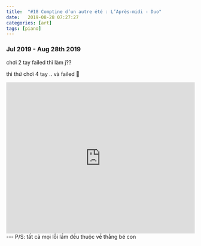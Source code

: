 ```yaml
---
title:  "#18 Comptine d’un autre été : L’Après-midi - Duo"
date:   2019-08-28 07:27:27
categories: [art]
tags: [piano]
---
```


### Jul 2019 - Aug 28th 2019

chơi 2 tay failed thì làm j??

thì thử chơi 4 tay .. và failed 🙁

<iframe style="overflow:hidden; width:100%; height:405px" src="https://www.youtube.com/embed/smpLfrpWSbg" frameborder="0" allow="accelerometer; autoplay; clipboard-write; encrypted-media; gyroscope; picture-in-picture" allowfullscreen></iframe>
---
P/S: tất cả mọi lỗi lầm đều thuộc về thằng bé con

